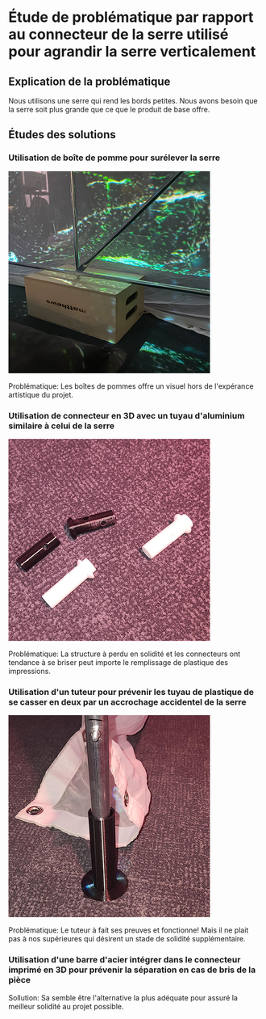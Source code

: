 #  Étude de problématique par rapport au connecteur de la serre utilisé pour agrandir la serre verticalement

## Explication de la problématique
Nous utilisons une serre qui rend les bords petites. Nous avons besoin que la serre soit plus grande que ce que le produit de base offre.


## Études des solutions
###  Utilisation de boîte de pomme pour surélever la serre

![boite-pomme](boite-pomme.png)

Problématique: Les boîtes de pommes offre un visuel hors de l'expérance artistique du projet.


###  Utilisation de connecteur en 3D avec un tuyau d'aluminium similaire à celui de la serre

![Adapt-tuyau](adapt-tuyau_brise.png)

Problématique: La structure à perdu en solidité et les connecteurs ont tendance à se briser peut importe le remplissage de plastique des impressions.


###  Utilisation d'un tuteur pour prévenir les tuyau de plastique de se casser en deux par un accrochage accidentel de la serre

![tuteur-tuyau](tuteur-tuyau.png)

Problématique: Le tuteur à fait ses preuves et fonctionne! Mais il ne plait pas à nos supérieures qui désirent un stade de solidité supplémentaire.


###  Utilisation d'une barre d'acier intégrer dans le connecteur imprimé en 3D pour prévenir la séparation en cas de bris de la pièce
Sollution: Sa semble être l'alternative la plus adéquate pour assuré la meilleur solidité au projet possible.

